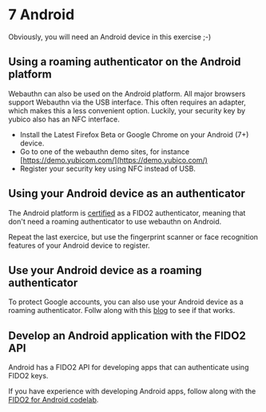 # 7 Android

Obviously, you will need an Android device in this exercise ;-)

## Using a roaming authenticator on the Android platform

Webauthn can also be used on the Android platform. All major browsers support Webauthn via the USB interface. This often requires an adapter, which makes this a less convenient option. Luckily, your security key by yubico also has an NFC interface.

- Install the Latest Firefox Beta or Google Chrome on your Android (7+) device.
- Go to one of the webauthn demo sites, for instance [https://demo.yubicom.com/](https://demo.yubico.com/)
- Register your security key using NFC instead of USB.

## Using your Android device as an authenticator

The Android platform is [certified](https://fidoalliance.org/android-now-fido2-certified-accelerating-global-migration-beyond-passwords/) as a FIDO2 authenticator, meaning that don't need a roaming authenticator to use webauthn on Android.

Repeat the last exercice, but use the fingerprint scanner or face recognition features of your Android device to register.

## Use your Android device as a roaming authenticator

To protect Google accounts, you can also use your Android device as a roaming authenticator.
Follw along with this [blog](https://www.blog.google/technology/safety-security/your-android-phone-is-a-security-key/) to see if that works.

## Develop an Android application with the FIDO2 API

Android has a FIDO2 API for developing apps that can authenticate using FIDO2 keys.

If you have experience with developing Android apps,
follow along with the
[FIDO2 for Android codelab](https://codelabs.developers.google.com/codelabs/fido2-for-android).
